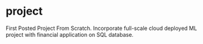 # project
First Posted Project From Scratch. Incorporate full-scale cloud deployed ML project with financial application on SQL database.
